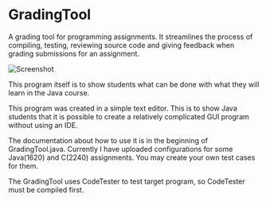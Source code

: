 # GradingTool
A grading tool for programming assignments. It streamlines the process of compiling, testing, reviewing source code and giving feedback when grading submissions for an assignment.

![Screenshot](https://github.com/mairen/GradingTool/blob/master/Screenshots/1.png?raw=true)

This program itself is to show students what can be done with what they will learn in the Java course. 

This program was created in a simple text editor. This is to show Java students that it is possible to create a relatively complicated GUI program without using an IDE.

The documentation about how to use it is in the beginning of GradingTool.java. Currently I have uploaded configurations for some Java(1620) and C(2240) assignments. You may create your own test cases for them.

The GradingTool uses CodeTester to test target program, so CodeTester must be compiled first.
